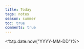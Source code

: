 ---title: Todaytags: notesseason: summertoc: truecomments: true---
<%tp.date.now("YYYY-MM-DD")%>
